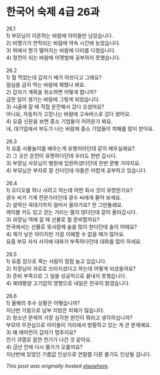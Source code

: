 # 한국어 숙제 4급 26과

<p>26.1<br>1) &#48512;&#47784;&#45784;&#51060; &#51060;&#54844;&#54616;&#45716; &#48148;&#46988;&#50640; &#50500;&#51060;&#46308;&#47564; &#45224;&#50520;&#49845;&#45768;&#45796;.<br>2) &#48708;&#54665;&#44592;&#44032; &#50672;&#52265;&#46104;&#45716; &#48148;&#46988;&#50640; &#50557;&#49549; &#49884;&#44036;&#50640; &#45734;&#50632;&#49845;&#45768;&#45796;.<br>3) &#50948;&#50640;&#49436; &#47956;&#44032; &#46504;&#50612;&#51648;&#45716; &#48148;&#46988;&#50640; &#45796;&#47532;&#47484; &#45796;&#52452;&#49845;&#45768;&#45796;.<br>4) &#51221;&#51204;&#51060; &#46104;&#45716; &#48148;&#46988;&#50640; &#50612;&#51247;&#48164;&#50640; &#44277;&#48512;&#54616;&#51648; &#47803;&#54664;&#49845;&#45768;&#45796;.<br><br>26.2<br>1) &#47960; &#47673;&#50632;&#45716;&#45936; &#44049;&#51088;&#44592; &#48176;&#44032; &#50500;&#54532;&#45796;&#44256; &#44536;&#47000;&#50836;?<br>&#51216;&#49900;&#51012; &#44553;&#55176; &#47673;&#45716; &#48148;&#46988;&#50640; &#52404;&#54664;&#45208; &#48400;&#50836;.<br>2) &#44049;&#51088;&#44592; &#44228;&#54925;&#51012; &#52712;&#49548;&#54616;&#47732; &#50612;&#46523;&#44172; &#54633;&#45768;&#44620;?<br>&#44553;&#54620; &#51068;&#51060; &#49373;&#44592;&#45716; &#48148;&#46988;&#50640; &#44536;&#47111;&#44172; &#46104;&#50632;&#49845;&#45768;&#45796;.<br>3) &#49884;&#44264;&#50640; &#44040; &#46412; &#51649;&#51217; &#50868;&#51204;&#54644;&#49436; &#44052;&#45796; &#50724;&#49512;&#50612;&#50836;?<br>&#50500;&#45768;&#50836;, &#51088;&#46041;&#52264;&#44032; &#44256;&#51109;&#45208;&#45716; &#48148;&#46988;&#50640; &#44256;&#49549;&#48260;&#49828;&#47196; &#44052;&#45796; &#50772;&#50612;&#50836;.<br>4) &#50836;&#51608; &#49888;&#47928;&#51012; &#48372;&#47732; &#51473;&#49548; &#44592;&#50629;&#46308;&#51060; &#50612;&#47140;&#50868;&#44032; &#48400;&#50836;.<br>&#45348;, &#45824;&#44592;&#50629;&#50640;&#49436; &#48512;&#46020;&#44032; &#45208;&#45716; &#48148;&#46988;&#50640; &#51473;&#49548; &#44592;&#50629;&#46308;&#51060; &#54588;&#54644;&#47484; &#47566;&#51060; &#48155;&#50500;&#50836;.<br><br>26.3<br>1) &#50836;&#51608; &#49324;&#47932;&#45440;&#51060;&#47484; &#48176;&#50864;&#45716;&#44172; &#50976;&#54665;&#51060;&#46972;&#45912;&#45936; &#44057;&#51060; &#48176;&#50864;&#49892;&#47000;&#50836;?<br>2) &#44536; &#44275;&#51008; &#50728;&#52380;&#51060; &#50976;&#47749;&#54616;&#45796;&#45912;&#45936; &#50864;&#47532;&#46020; &#54620;&#48264; &#44049;&#49884;&#45796;.<br>3) &#48512;&#51109;&#45784; &#49324;&#47784;&#45784;&#51060; &#48337;&#50896;&#50640; &#51077;&#50896;&#54616;&#49512;&#45796;&#45912;&#45936; &#54620;&#48264; &#47928;&#48337; &#44032;&#50556;&#51648;&#50836;.<br>4) &#48512;&#47784;&#45784;&#51008; &#48512;&#51088;&#47196; &#51096; &#49328;&#45796;&#45912;&#45936; &#50500;&#46308;&#51008; &#50612;&#47157;&#44172; &#44277;&#48512;&#54616;&#44256; &#51080;&#49845;&#45768;&#45796;.<br><br>26.4<br>1) &#50724;&#46356;&#50724;&#47484; &#54616;&#45208; &#49324;&#47140;&#44256; &#54616;&#45716;&#45936; &#50612;&#46500; &#54924;&#49324; &#44163;&#51060; &#50976;&#47749;&#54620;&#44032;&#50836;?<br>&#44305;&#49688; &#50472;&#44032; &#44592;&#44228; &#51204;&#47928;&#44032;&#46972;&#45912;&#45936; &#44305;&#49688; &#50472;&#50640;&#44172; &#47932;&#50612; &#48372;&#49464;&#50836;.<br>2) &#49444;&#50501;&#49328; &#44845;&#45824;&#44592;&#44620;&#51648; &#44152;&#50612;&#49436; &#50732;&#46972;&#44032;&#50836;?  &#51204; &#44536;&#47564;&#46168;&#47000;&#50836;.<br>&#52992;&#51060;&#48660; &#52852;&#46020; &#51080;&#44256; &#44151;&#45716; &#44144;&#47532;&#45716; &#47680;&#51648; &#50506;&#45796;&#45912;&#45936; &#44057;&#51060; &#50732;&#46972;&#44049;&#49884;&#45796;.<br>3) &#44284;&#51109;&#45784; &#45825;&#50640; &#44040; &#46412; &#49440;&#47932;&#47196; &#47960; &#51456;&#48708;&#54624;&#44620;&#50836;?<br>&#54620;&#44397;&#50640;&#49436;&#45716; &#49440;&#47932;&#47196; &#50967;&#49324;&#46988;&#44760; &#49696;&#51012; &#47566;&#51060; &#54620;&#45796;&#45912;&#45936; &#49696;&#51060; &#50612;&#46412;&#50836;?<br>4) &#51228;&#44032; &#45235;&#51008; &#50500;&#51060;&#51648;&#47564; &#44032;&#45140; &#51060;&#54644;&#54624; &#49688; &#50630;&#51012; &#46412;&#44032; &#47566;&#50500;&#50836;.<br>&#50836;&#51608; &#48512;&#47784; &#51088;&#49885; &#49324;&#51060;&#50640; &#45824;&#54868;&#44032; &#48512;&#51313;&#54616;&#45796;&#45912;&#45936; &#45824;&#54868;&#47484; &#47566;&#51060; &#54616;&#49464;&#50836;.<br><br>26.5<br>1) &#50836;&#51608; &#50516;&#51004;&#47196; &#51453;&#45716; &#49324;&#46988;&#51060; &#51216;&#51216; &#45720;&#44256; &#51080;&#49845;&#45768;&#45796;.<br>2) &#52264;&#51109;&#45784;&#51060; &#44284;&#47196;&#47196; &#50416;&#47084;&#51648;&#49512;&#45796;&#44256; &#54616;&#45716;&#45936; &#50612;&#46523;&#44172; &#46104;&#49512;&#51012;&#44620;&#50836;?<br>3) &#51456;&#48708; &#48512;&#51313;&#51004;&#47196; &#44536; &#51068;&#51012; &#49457;&#44277;&#51201;&#51004;&#47196; &#45149;&#45236;&#51648; &#47803;&#54664;&#49845;&#45768;&#45796;.<br>4) &#48513;&#53468;&#54217;&#50577; &#44256;&#44592;&#50517;&#51032; &#50689;&#54693;&#51004;&#47196; &#45236;&#51068;&#51008; &#51204;&#44397;&#51060; &#47569;&#44192;&#49845;&#45768;&#45796;.<br><br>26.6<br>1) &#50732;&#54644;&#51032; &#52628;&#49688; &#49345;&#54889;&#51008; &#50612;&#46523;&#49845;&#45768;&#44620;?<br>&#51648;&#45212;&#48264; &#44032;&#47940;&#51004;&#47196; &#45224;&#48512; &#51648;&#48169;&#51008; &#54588;&#54644;&#44032; &#47566;&#49845;&#45768;&#45796;.<br>2) &#52397;&#49548;&#45380; &#47928;&#51228;&#51032; &#44032;&#51109; &#49900;&#44033;&#54620; &#50896;&#51064;&#51060; &#47952;&#46972;&#44256; &#49373;&#44033;&#54616;&#49901;&#45768;&#44620;?<br>&#48512;&#47784;&#51032; &#47924;&#44288;&#49900;&#51004;&#47196; &#50500;&#51060;&#46308;&#51060; &#44144;&#47532;&#50640;&#49436; &#48169;&#54889;&#54616;&#44256; &#51080;&#45716; &#44172; &#53360; &#47928;&#51228;&#50696;&#50836;.<br>3) &#50780; &#50640;&#50612;&#52968;&#51060; &#44049;&#51088;&#44592; &#47688;&#52628;&#51648;&#50836;?<br>&#51204;&#44592; &#44284;&#50676;&#47196; &#51104;&#44624; &#51204;&#44592;&#44032; &#45208;&#44036; &#44163; &#44057;&#50500;&#50836;.<br>4) &#44552;&#45380; &#50504;&#50640; &#45796;&#49884; &#47932;&#44032;&#44032; &#50724;&#47484;&#44620;&#50836;?<br>&#51648;&#45212;&#48264;&#50640; &#51080;&#50632;&#45912; &#44592;&#47492;&#44050; &#51064;&#49345;&#51004;&#47196; &#50672;&#47568;&#52196; &#45796;&#47480; &#47932;&#44032;&#46020; &#51064;&#49345;&#46112; &#44161;&#45768;&#45796;.</p>


*This post was originally hosted [elsewhere](http://planspace.blogspot.com/2009/07/4-26.html).*
